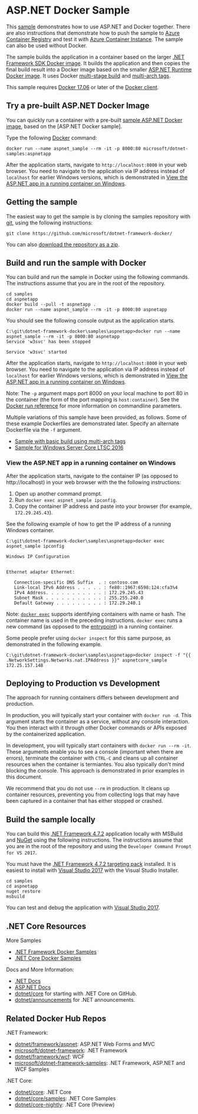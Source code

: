 # ASP.NET Docker Sample

This [sample](Dockerfile) demonstrates how to use ASP.NET and Docker together. There are also instructions that demonstrate how to push the sample to [Azure Container Registry](../dotnetapp/push-image-to-acr.md) and test it with [Azure Container Instance](deploy-container-to-aci.md). The sample can also be used without Docker.

The sample builds the application in a container based on the larger [.NET Framework SDK Docker image](https://hub.docker.com/r/microsoft/dotnet-framework/). It builds the application and then copies the final build result into a Docker image based on the smaller [ASP.NET Runtime Docker image](https://hub.docker.com/r/microsoft/aspnet/). It uses Docker [multi-stage build](https://github.com/dotnet/announcements/issues/18) and [multi-arch tags](https://github.com/dotnet/announcements/issues/14).

This sample requires [Docker 17.06](https://docs.docker.com/release-notes/docker-ce) or later of the [Docker client](https://store.docker.com/editions/community/docker-ce-desktop-windows).

## Try a pre-built ASP.NET Docker Image

You can quickly run a container with a pre-built [sample ASP.NET Docker image](https://hub.docker.com/r/microsoft/dotnet-samples/), based on the [ASP.NET Docker sample].

Type the following [Docker](https://www.docker.com/products/docker) command:

```console
docker run --name aspnet_sample --rm -it -p 8000:80 microsoft/dotnet-samples:aspnetapp
```

After the application starts, navigate to `http://localhost:8000` in your web browser. You need to navigate to the application via IP address instead of `localhost` for earlier Windows versions, which is demonstrated in [View the ASP.NET app in a running container on Windows](https://github.com/microsoft/dotnet-framework-docker/blob/master/samples/aspnetapp/README.md#view-the-aspnet-app-in-a-running-container-on-windows).

## Getting the sample

The easiest way to get the sample is by cloning the samples repository with [git](https://git-scm.com/downloads), using the following instructions:

```console
git clone https://github.com/microsoft/dotnet-framework-docker/
```

You can also [download the repository as a zip](https://github.com/microsoft/dotnet-framework-docker/archive/master.zip).

## Build and run the sample with Docker

You can build and run the sample in Docker using the following commands. The instructions assume that you are in the root of the repository.

```console
cd samples
cd aspnetapp
docker build --pull -t aspnetapp .
docker run --name aspnet_sample --rm -it -p 8000:80 aspnetapp
```

You should see the following console output as the application starts.

```console
C:\git\dotnet-framework-docker\samples\aspnetapp>docker run --name aspnet_sample --rm -it -p 8000:80 aspnetapp
Service 'w3svc' has been stopped

Service 'w3svc' started
```

After the application starts, navigate to `http://localhost:8000` in your web browser. You need to navigate to the application via IP address instead of `localhost` for earlier Windows versions, which is demonstrated in [View the ASP.NET app in a running container on Windows](https://github.com/microsoft/dotnet-framework-docker/blob/master/samples/aspnetapp/README.md#view-the-aspnet-app-in-a-running-container-on-windows).

Note: The `-p` argument maps port 8000 on your local machine to port 80 in the container (the form of the port mapping is `host:container`). See the [Docker run reference](https://docs.docker.com/engine/reference/commandline/run/) for more information on commandline parameters.

Multiple variations of this sample have been provided, as follows. Some of these example Dockerfiles are demonstrated later. Specify an alternate Dockerfile via the `-f` argument.

* [Sample with basic build using multi-arch tags](Dockerfile)
* [Sample for Windows Server Core LTSC 2016](Dockerfile.windowsservercore-ltsc2016)

### View the ASP.NET app in a running container on Windows

After the application starts, navigate to the container IP (as opposed to http://localhost) in your web browser with the the following instructions:

1. Open up another command prompt.
1. Run `docker exec aspnet_sample ipconfig`.
1. Copy the container IP address and paste into your browser (for example, `172.29.245.43`).

See the following example of how to get the IP address of a running Windows container.

```console
C:\git\dotnet-framework-docker\samples\aspnetapp>docker exec aspnet_sample ipconfig

Windows IP Configuration


Ethernet adapter Ethernet:

   Connection-specific DNS Suffix  . : contoso.com
   Link-local IPv6 Address . . . . . : fe80::1967:6598:124:cfa3%4
   IPv4 Address. . . . . . . . . . . : 172.29.245.43
   Subnet Mask . . . . . . . . . . . : 255.255.240.0
   Default Gateway . . . . . . . . . : 172.29.240.1
```

Note: [`docker exec`](https://docs.docker.com/engine/reference/commandline/exec/) supports identifying containers with name or hash. The container name is used in the preceding instructions. `docker exec` runs a new command (as opposed to the [entrypoint](https://docs.docker.com/engine/reference/builder/#entrypoint)) in a running container.

Some people prefer using `docker inspect` for this same purpose, as demonstrated in the following example.

```console
C:\git\dotnet-framework-docker\samples\aspnetapp>docker inspect -f "{{ .NetworkSettings.Networks.nat.IPAddress }}" aspnetcore_sample
172.25.157.148
```

## Deploying to Production vs Development

The approach for running containers differs between development and production. 

In production, you will typically start your container with `docker run -d`. This argument starts the container as a service, without any console interaction. You then interact with it through other Docker commands or APIs exposed by the containerized application.

In development, you will typically start containers with `docker run --rm -it`. These arguments enable you to see a console (important when there are errors), terminate the container with `CTRL-C` and cleans up all container resources when the container is termiantes. You also typically don't mind blocking the console. This approach is demonstrated in prior examples in this document.

We recommend that you do not use `--rm` in production. It cleans up container resources, preventing you from collecting logs that may have been captured in a container that has either stopped or crashed.

## Build the sample locally

You can build this [.NET Framework 4.7.2](https://www.microsoft.com/net/download/dotnet-framework-runtime/net472) application locally with MSBuild and [NuGet](https://www.nuget.org/downloads) using the following instructions. The instructions assume that you are in the root of the repository and using the `Developer Command Prompt for VS 2017`.

You must have the [.NET Framework 4.7.2 targeting pack](https://go.microsoft.com/fwlink/?LinkId=863261) installed. It is easiest to install with [Visual Studio 2017](https://www.microsoft.com/net/download/Windows/build) with the Visual Studio Installer.

```console
cd samples
cd aspnetapp
nuget restore
msbuild
```

You can test and debug the application with [Visual Studio 2017](https://www.microsoft.com/net/download/Windows/build).

## .NET Core Resources

More Samples

* [.NET Framework Docker Samples](../README.md)
* [.NET Core Docker Samples](https://github.com/dotnet/dotnet-docker/blob/master/samples/README.md)

Docs and More Information:

* [.NET Docs](https://docs.microsoft.com/dotnet/)
* [ASP.NET Docs](https://docs.microsoft.com/aspnet/)
* [dotnet/core](https://github.com/dotnet/core) for starting with .NET Core on GitHub.
* [dotnet/announcements](https://github.com/dotnet/announcements/issues) for .NET announcements.

## Related Docker Hub Repos

.NET Framework:

* [dotnet/framework/aspnet](https://hub.docker.com/_/microsoft-dotnet-framework-aspnet/): ASP.NET Web Forms and MVC
* [microsoft/dotnet-framework](https://hub.docker.com/r/microsoft/dotnet-framework/): .NET Framework
* [dotnet/framework/wcf](https://hub.docker.com/_/microsoft-dotnet-framework-wcf/): WCF
* [microsoft/dotnet-framework-samples](https://hub.docker.com/r/microsoft/dotnet-framework-samples/): .NET Framework, ASP.NET and WCF Samples

.NET Core:

* [dotnet/core](https://hub.docker.com/_/microsoft-dotnet-core/): .NET Core
* [dotnet/core/samples](https://hub.docker.com/_/microsoft-dotnet-core-samples/): .NET Core Samples
* [dotnet/core-nightly](https://hub.docker.com/_/microsoft-dotnet-core-nightly/): .NET Core (Preview)
